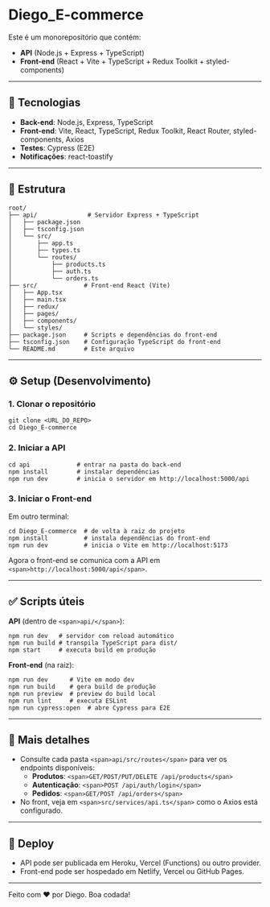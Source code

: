 
# Diego_E-commerce

Este é um monorepositório que contém:

* **API** (Node.js + Express + TypeScript)
* **Front-end** (React + Vite + TypeScript + Redux Toolkit + styled-components)

---

## 🚀 Tecnologias

* **Back-end**: Node.js, Express, TypeScript
* **Front-end**: Vite, React, TypeScript, Redux Toolkit, React Router, styled-components, Axios
* **Testes**: Cypress (E2E)
* **Notificações**: react-toastify

---

## 📁 Estrutura

```
root/
├── api/              # Servidor Express + TypeScript
│   ├── package.json
│   ├── tsconfig.json
│   └── src/
│       ├── app.ts
│       ├── types.ts
│       └── routes/
│           ├── products.ts
│           ├── auth.ts
│           └── orders.ts
├── src/             # Front-end React (Vite)
│   ├── App.tsx
│   ├── main.tsx
│   ├── redux/
│   ├── pages/
│   ├── components/
│   └── styles/
├── package.json     # Scripts e dependências do front-end
├── tsconfig.json    # Configuração TypeScript do front-end
└── README.md        # Este arquivo
```

---

## ⚙️ Setup (Desenvolvimento)

### 1. Clonar o repositório

```
git clone <URL_DO_REPO>
cd Diego_E-commerce
```

### 2. Iniciar a API

```
cd api             # entrar na pasta do back-end
npm install        # instalar dependências
npm run dev        # inicia o servidor em http://localhost:5000/api
```

### 3. Iniciar o Front-end

Em outro terminal:

```
cd Diego_E-commerce  # de volta à raiz do projeto
npm install          # instala dependências do front-end
npm run dev          # inicia o Vite em http://localhost:5173
```

Agora o front-end se comunica com a API em `<span>http://localhost:5000/api</span>`.

---

## ✅ Scripts úteis

**API** (dentro de `<span>api/</span>`):

```
npm run dev   # servidor com reload automático
npm run build # transpila TypeScript para dist/
npm start     # executa build em produção
```

**Front-end** (na raiz):

```
npm run dev      # Vite em modo dev
npm run build    # gera build de produção
npm run preview  # preview do build local
npm run lint     # executa ESLint
npm run cypress:open  # abre Cypress para E2E
```

---

## 📄 Mais detalhes

* Consulte cada pasta `<span>api/src/routes</span>` para ver os endpoints disponíveis:
  * **Produtos**: `<span>GET/POST/PUT/DELETE /api/products</span>`
  * **Autenticação**: `<span>POST /api/auth/login</span>`
  * **Pedidos**: `<span>GET/POST /api/orders</span>`
* No front, veja em `<span>src/services/api.ts</span>` como o Axios está configurado.

---

## 📣 Deploy

* API pode ser publicada em Heroku, Vercel (Functions) ou outro provider.
* Front-end pode ser hospedado em Netlify, Vercel ou GitHub Pages.

---

Feito com ❤️ por Diego. Boa codada!
